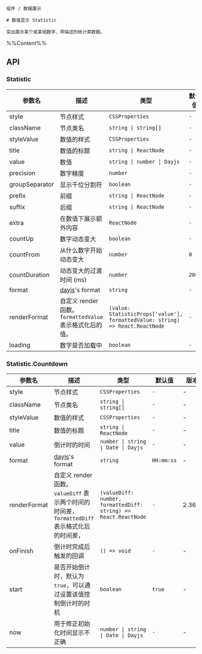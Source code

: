 `````
组件 / 数据展示

# 数值显示 Statistic

突出展示某个或某组数字、带描述的统计类数据。
`````

%%Content%%

## API
### Statistic

|参数名|描述|类型|默认值|版本|
|---|---|---|---|---|
|style|节点样式|`CSSProperties`|`-`|-|
|className|节点类名|`string \| string[]`|`-`|-|
|styleValue|数值的样式|`CSSProperties`|`-`|-|
|title|数值的标题|`string \| ReactNode`|`-`|-|
|value|数值|`string \| number \| Dayjs`|`-`|-|
|precision|数字精度|`number`|`-`|-|
|groupSeparator|显示千位分割符|`boolean`|`-`|-|
|prefix|前缀|`string \| ReactNode`|`-`|-|
|suffix|后缀|`string \| ReactNode`|`-`|-|
|extra|在数值下展示额外内容|`ReactNode`|`-`|-|
|countUp|数字动态变大|`boolean`|`-`|-|
|countFrom|从什么数字开始动态变大|`number`|`0`|-|
|countDuration|动态变大的过渡时间 (ms)|`number`|`2000`|-|
|format|[dayjs](https://github.com/iamkun/dayjs)'s format|`string`|`-`|-|
|renderFormat|自定义 render 函数。`formattedValue` 表示格式化后的值。|`(value: StatisticProps['value'], formattedValue: string) => React.ReactNode`|`-`|2.36.0|
|loading|数字是否加载中|`boolean`|`-`|2.20.0|

### Statistic.Countdown

|参数名|描述|类型|默认值|版本|
|---|---|---|---|---|
|style|节点样式|`CSSProperties`|`-`|-|
|className|节点类名|`string \| string[]`|`-`|-|
|styleValue|数值的样式|`CSSProperties`|`-`|-|
|title|数值的标题|`string \| ReactNode`|`-`|-|
|value|倒计时的时间|`number \| string \| Date \| Dayjs`|`-`|-|
|format|[dayjs](https://github.com/iamkun/dayjs)'s format|`string`|`HH:mm:ss`|-|
|renderFormat|自定义 render 函数。`valueDiff` 表示两个时间的时间差，`formattedDiff` 表示格式化后的时间差，|`(valueDiff: number, formattedDiff: string) => React.ReactNode`|`-`|2.36.0|
|onFinish|倒计时完成后触发的回调|`() => void`|`-`|-|
|start|是否开始倒计时，默认为 `true`，可以通过设置该值控制倒计时的时机|`boolean`|`true`|-|
|now|用于修正初始化时间显示不正确|`number \| string \| Date \| Dayjs`|`-`|-|
